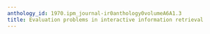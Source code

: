 ```yaml
---
anthology_id: 1970.ipm_journal-ir0anthology0volumeA6A1.3
title: Evaluation problems in interactive information retrieval
---
```

